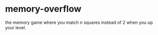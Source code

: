 memory-overflow
===============

the memory game where you match n squares instead of 2 when you up your level.
